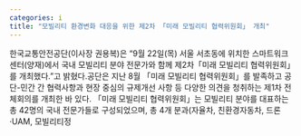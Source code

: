 ```yaml
---
categories: i
title: "모빌리티 환경변화 대응을 위한 제2차 「미래 모빌리티 협력위원회」 개최"
---
```

한국교통안전공단(이사장 권용복)은 “9월 22일(목) 서울 서초동에 위치한 스마트워크센터(양재)에서 국내 모빌리티 분야 전문가와 함께 제2차「미래 모빌리티 협력위원회」를 개최했다.”고 밝혔다.공단은 지난 8월 「미래 모빌리티 협력위원회」를 발족하고 공단-민간 간 협력사항과 현장 중심의 규제개선 사항 등 다양한 의견을 청취하는 제1차 전체회의를 개최한 바 있다.									「미래 모빌리티 협력위원회」는 모빌리티 분야를 대표하는 총 42명의 국내 전문가들로 구성되었으며, 총 4개 분과(자율차, 친환경자동차, 드론·UAM, 모빌리티정